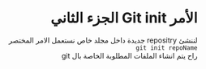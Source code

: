 <div dir=rtl>

# الأمر Git init الجزء الثاني

لننشئ repositry جديدة داخل مجلد خاص نستعمل الامر المختصر<br/> `git init repoName` <br/>
راح يتم انشاء الملفات المطلوبة الخاصة بال git

</div>
